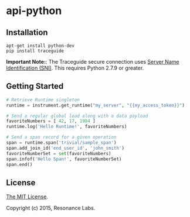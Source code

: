 # api-python

## Installation

```
apt-get install python-dev
pip install traceguide
```

**Important Note:**: The Traceguide secure connection uses [Server Name Identification (SNI)](https://en.wikipedia.org/wiki/Server_Name_Indication#No_support).  This requires Python 2.7.9 or greater.


## Getting Started

```python
# Retrieve Runtime singleton
runtime = instrument.get_runtime("my_server", "{{my_access_token}}")

# Send a regular global load along with a data payload
favoriteNumbers = [ 42, 17, 1984 ]
runtime.log('Hello Runtime!', favoriteNumbers)

# Send a span record for a given operation 
span = runtime.span('trivial/sample_span')
span.add_join_id('end_user_id', 'john_smith')
favoriteNumberSet = set(favoriteNumbers)
span.infof('Hello Span!', favoriteNumberSet)
span.end()
```

## License

[The MIT License](LICENSE).

Copyright (c) 2015, Resonance Labs.


